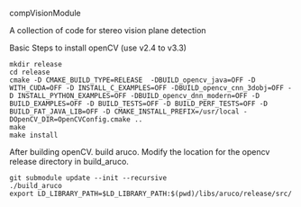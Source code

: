 compVisionModule

A collection of code for stereo vision plane detection

Basic Steps to install openCV (use v2.4 to v3.3)
```
mkdir release
cd release
cmake -D CMAKE_BUILD_TYPE=RELEASE  -DBUILD_opencv_java=OFF -D WITH_CUDA=OFF -D INSTALL_C_EXAMPLES=OFF -DBUILD_opencv_cnn_3dobj=OFF -D INSTALL_PYTHON_EXAMPLES=OFF -DBUILD_opencv_dnn_modern=OFF -D BUILD_EXAMPLES=OFF -D BUILD_TESTS=OFF -D BUILD_PERF_TESTS=OFF -D BUILD_FAT_JAVA_LIB=OFF -D CMAKE_INSTALL_PREFIX=/usr/local -DOpenCV_DIR=OpenCVConfig.cmake ..
make
make install
```

After building openCV. build aruco. Modify the location for the opencv release directory in build_aruco.
```
git submodule update --init --recursive
./build_aruco
export LD_LIBRARY_PATH=$LD_LIBRARY_PATH:$(pwd)/libs/aruco/release/src/
```
